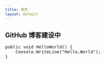 ```yaml
---
title: 首页
layout: default
---
```

## GitHub 博客建设中

<pre class="brush:c#">
public void HelloWorld() {
	Console.WriteLine("Hello,World");
}
</pre>